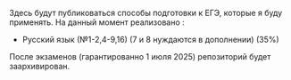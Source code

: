 Здесь будут публиковаться способы подготовки к ЕГЭ, которые я буду применять.
На данный момент реализовано :
* Русский язык (№1-2,4-9,16) (7 и 8 нуждаются в дополнении) (35%)


После экзаменов (гарантированно 1 июля 2025) репозиторий будет заархивирован.
